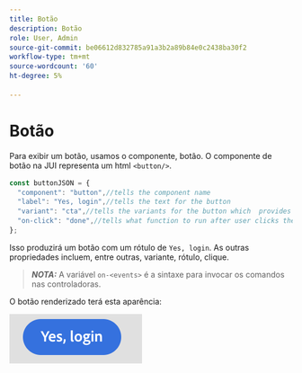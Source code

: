 ```yaml
---
title: Botão
description: Botão
role: User, Admin
source-git-commit: be06612d832785a91a3b2a89b84e0c2438ba30f2
workflow-type: tm+mt
source-wordcount: '60'
ht-degree: 5%

---
```



# Botão

Para exibir um botão, usamos o componente, botão.
O componente de botão na JUI representa um html `<button/>`.

```js title="buttonJSON.js"
const buttonJSON = {
  "component": "button",//tells the component name
  "label": "Yes, login",//tells the text for the button
  "variant": "cta",//tells the variants for the button which  provides default styles
  "on-click": "done",//tells what function to run after user clicks the button
};
```

Isso produzirá um botão com um rótulo de `Yes, login`. As outras propriedades incluem, entre outras, variante, rótulo, clique.
> **_NOTA:_**  A variável `on-<events>` é a sintaxe para invocar os comandos nas controladoras.

O botão renderizado terá esta aparência:

![botão](imgs/yes_login_button.png "Botão")
